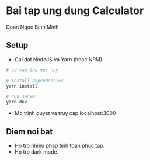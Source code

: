 # Bai tap ung dung Calculator
Doan Ngoc Binh Minh


## Setup
- Cai dat NodeJS va Yarn (hoac NPM).

```bash
# cd vao thu muc nay

# install dependencies
yarn install

# run server
yarn dev

```

- Mo trinh duyet va truy cap localhost:3000

## Diem noi bat
- Ho tro nhieu phap tinh toan phuc tap.
- Ho tro dark mode.